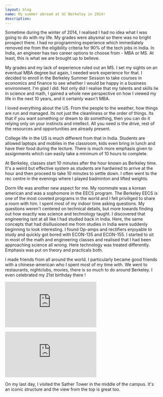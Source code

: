 ```yaml
---
layout: blog
name: My summer abroad at UC Berkeley in 2014!
description: 
---
```


Sometime during the winter of 2014, I realised I had no idea what I was going to do with my life. My grades were abysmal so there was no bright prospect there. I had no programming experience which immediately removed me from the eligibility criteria for 90% of the tech jobs in India. In India, an engineer has two career options to choose from - MBA or MS. At least, this is what we are brought up to believe.  

My grades and my lack of experience ruled out an MS. I set my sights on an eventual MBA degree but again, I needed work experience for that. I decided to enroll in the Berkeley Summer Session to take courses in economics and finance to see whether I would be happy in a business environment. I'm glad I did. Not only did I realise that my talents and skills lie in science and math, I gained a whole new perspective on how I viewed my life in the next 10 years, and it certainly wasn't MBA.  

I loved everything about the US. From the people to the weather, how things are run and managed. Its not just the cleanliness or the order of things. Its that if you want something or dream to do something, then you can do it relying only on your instincts and intellect. All you need is the drive, rest of the resources and opportunities are already present.  

College life in the US is much different from that in India. Students are allowed laptops and mobiles in the classroom, kids even bring in lunch and have their food during the lecture. There is much more emphasis given to assignments which can easily take a minimum of 10 hours to complete.  

At Berkeley, classes start 10 minutes after the hour known as Berkeley time. It's a weird but effective system as students are hardwired to arrive at the hour and then proceed to take 10 minutes to settle down. I often went to the rec centre in the evenings where I played badminton and lifted weights.  

Dorm life was another new aspect for me. My roommate was a korean american and was a sophomore in the EECS program. The Berkeley EECS is one of the most coveted programs in the world and I felt priviliged to share a room with him. I spent most of my indoor time asking questions. My questions weren't centered on technical details, but more towards finding out how exactly was science and technology taught. I discovered that engineering isnt at all like I had studied back in India. Here, the same concepts that had disillusioned me from studies in India were suddenly beginning to look interesting. I found Op-amps and rectifiers enjoyable to study and quickly got bored with ECON-135 and ECON-155. I started to sit in most of the math and engineering classes and realised that I had been approaching science all wrong. Here technology was treated differently. Emphasis was put on theory and practicals both.  

I made friends from all around the world. I particularly became good friends with a chinese-american who I spent most of my time with. We went to restaurants, nightclubs, movies, there is so much to do around Berkeley. I even celebrated my 21st birthday there !  

![Some of the friends I made](https://www.facebook.com/photo.php?fbid=526424764168300&set=pb.100004023427606.-2207520000.1450005916.&type=3&theater)

![Post debate victory dinner!](https://www.facebook.com/photo.php?fbid=520790848065025&set=pb.100004023427606.-2207520000.1450005916.&type=3&theater)

On my last day, I visited the Sather Tower in the middle of the campus. It's an iconic structure and the view from the top is great too.

